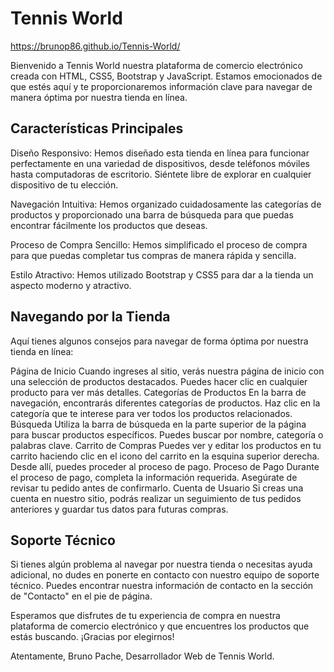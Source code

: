 # Tennis World

https://brunop86.github.io/Tennis-World/

Bienvenido a Tennis World nuestra plataforma de comercio electrónico creada con HTML, CSS5, Bootstrap y JavaScript. Estamos emocionados de que estés aquí y te proporcionaremos información clave para navegar de manera óptima por nuestra tienda en línea.

## Características Principales
Diseño Responsivo: Hemos diseñado esta tienda en línea para funcionar perfectamente en una variedad de dispositivos, desde teléfonos móviles hasta computadoras de escritorio. Siéntete libre de explorar en cualquier dispositivo de tu elección.

Navegación Intuitiva: Hemos organizado cuidadosamente las categorías de productos y proporcionado una barra de búsqueda para que puedas encontrar fácilmente los productos que deseas.

Proceso de Compra Sencillo: Hemos simplificado el proceso de compra para que puedas completar tus compras de manera rápida y sencilla.

Estilo Atractivo: Hemos utilizado Bootstrap y CSS5 para dar a la tienda un aspecto moderno y atractivo.

## Navegando por la Tienda

Aquí tienes algunos consejos para navegar de forma óptima por nuestra tienda en línea:

Página de Inicio
Cuando ingreses al sitio, verás nuestra página de inicio con una selección de productos destacados. Puedes hacer clic en cualquier producto para ver más detalles.
Categorías de Productos
En la barra de navegación, encontrarás diferentes categorías de productos. Haz clic en la categoría que te interese para ver todos los productos relacionados.
Búsqueda
Utiliza la barra de búsqueda en la parte superior de la página para buscar productos específicos. Puedes buscar por nombre, categoría o palabras clave.
Carrito de Compras
Puedes ver y editar los productos en tu carrito haciendo clic en el icono del carrito en la esquina superior derecha. Desde allí, puedes proceder al proceso de pago.
Proceso de Pago
Durante el proceso de pago, completa la información requerida. Asegúrate de revisar tu pedido antes de confirmarlo.
Cuenta de Usuario
Si creas una cuenta en nuestro sitio, podrás realizar un seguimiento de tus pedidos anteriores y guardar tus datos para futuras compras.

## Soporte Técnico

Si tienes algún problema al navegar por nuestra tienda o necesitas ayuda adicional, no dudes en ponerte en contacto con nuestro equipo de soporte técnico. Puedes encontrar nuestra información de contacto en la sección de "Contacto" en el pie de página.

Esperamos que disfrutes de tu experiencia de compra en nuestra plataforma de comercio electrónico y que encuentres los productos que estás buscando. ¡Gracias por elegirnos!

Atentamente,
Bruno Pache,
Desarrollador Web de Tennis World.

